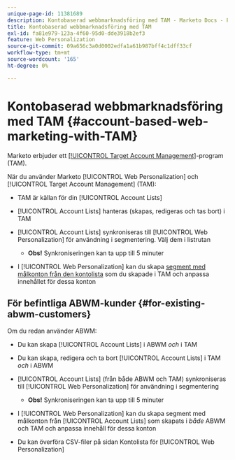 ```yaml
---
unique-page-id: 11381689
description: Kontobaserad webbmarknadsföring med TAM - Marketo Docs - Produktdokumentation
title: Kontobaserad webbmarknadsföring med TAM
exl-id: fa81e979-123a-4f60-95d0-dde3918b2ef3
feature: Web Personalization
source-git-commit: 09a656c3a0d0002edfa1a61b987bff4c1dff33cf
workflow-type: tm+mt
source-wordcount: '165'
ht-degree: 0%

---
```


# Kontobaserad webbmarknadsföring med TAM {#account-based-web-marketing-with-TAM}

Marketo erbjuder ett [[!UICONTROL Target Account Management]](/help/marketo/product-docs/target-account-management/setup-tam/target-account-management-overview.md)-program (TAM).

När du använder Marketo [!UICONTROL Web Personalization] och [!UICONTROL Target Account Management] (TAM):

* TAM är källan för din [!UICONTROL Account Lists]
* [!UICONTROL Account Lists] hanteras (skapas, redigeras och tas bort) i TAM
* [!UICONTROL Account Lists] synkroniseras till [!UICONTROL Web Personalization] för användning i segmentering. Välj dem i listrutan

   * **Obs!** Synkroniseringen kan ta upp till 5 minuter

* I [!UICONTROL Web Personalization] kan du skapa [segment med målkonton från den kontolista](/help/marketo/product-docs/web-personalization/account-based-web-marketing/create-a-new-account-list.md) som du skapade i TAM och anpassa innehållet för dessa konton

## För befintliga ABWM-kunder {#for-existing-abwm-customers}

Om du redan använder ABWM:

* Du kan skapa [!UICONTROL Account Lists] i ABWM _och_ i TAM
* Du kan skapa, redigera och ta bort [!UICONTROL Account Lists] i TAM _och_ i ABWM
* [!UICONTROL Account Lists] (från både ABWM och TAM) synkroniseras till [!UICONTROL Web Personalization] för användning i segmentering

   * **Obs!** Synkroniseringen kan ta upp till 5 minuter

* I [!UICONTROL Web Personalization] kan du skapa segment med målkonton från [!UICONTROL Account Lists] som skapats i _både_ ABWM och TAM och anpassa innehåll för dessa konton
* Du kan överföra CSV-filer på sidan Kontolista för [!UICONTROL Web Personalization]
